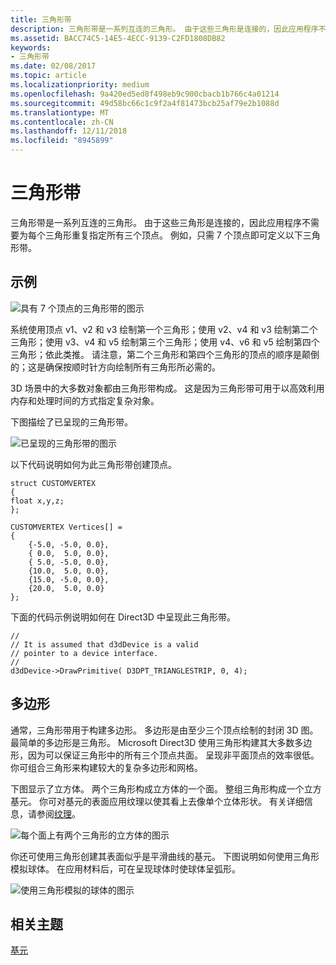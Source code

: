```yaml
---
title: 三角形带
description: 三角形带是一系列互连的三角形。 由于这些三角形是连接的，因此应用程序不需要为每个三角形重复指定所有三个顶点。
ms.assetid: BACC74C5-14E5-4ECC-9139-C2FD1808DB82
keywords:
- 三角形带
ms.date: 02/08/2017
ms.topic: article
ms.localizationpriority: medium
ms.openlocfilehash: 9a420ed5ed8f498eb9c900cbacb1b766c4a01214
ms.sourcegitcommit: 49d58bc66c1c9f2a4f81473bcb25af79e2b1088d
ms.translationtype: MT
ms.contentlocale: zh-CN
ms.lasthandoff: 12/11/2018
ms.locfileid: "8945899"
---
```

# <a name="triangle-strips"></a>三角形带


三角形带是一系列互连的三角形。 由于这些三角形是连接的，因此应用程序不需要为每个三角形重复指定所有三个顶点。 例如，只需 7 个顶点即可定义以下三角形带。

## <a name="span-idexamplespanspan-idexamplespanspan-idexamplespanexample"></a><span id="Example"></span><span id="example"></span><span id="EXAMPLE"></span>示例


![具有 7 个顶点的三角形带的图示](images/tristrip.png)

系统使用顶点 v1、v2 和 v3 绘制第一个三角形；使用 v2、v4 和 v3 绘制第二个三角形；使用 v3、v4 和 v5 绘制第三个三角形；使用 v4、v6 和 v5 绘制第四个三角形；依此类推。 请注意，第二个三角形和第四个三角形的顶点的顺序是颠倒的；这是确保按顺时针方向绘制所有三角形所必需的。

3D 场景中的大多数对象都由三角形带构成。 这是因为三角形带可用于以高效利用内存和处理时间的方式指定复杂对象。

下图描绘了已呈现的三角形带。

![已呈现的三角形带的图示](images/tstrip2.png)

以下代码说明如何为此三角形带创建顶点。

```
struct CUSTOMVERTEX
{
float x,y,z;
};

CUSTOMVERTEX Vertices[] = 
{
    {-5.0, -5.0, 0.0},
    { 0.0,  5.0, 0.0},
    { 5.0, -5.0, 0.0},
    {10.0,  5.0, 0.0},
    {15.0, -5.0, 0.0},
    {20.0,  5.0, 0.0}
};
```

下面的代码示例说明如何在 Direct3D 中呈现此三角形带。

```
//
// It is assumed that d3dDevice is a valid
// pointer to a device interface.
//
d3dDevice->DrawPrimitive( D3DPT_TRIANGLESTRIP, 0, 4);
```

## <a name="span-idpolygonsspanspan-idpolygonsspanspan-idpolygonsspanpolygons"></a><span id="Polygons"></span><span id="polygons"></span><span id="POLYGONS"></span>多边形


通常，三角形带用于构建多边形。 多边形是由至少三个顶点绘制的封闭 3D 图。 最简单的多边形是三角形。 Microsoft Direct3D 使用三角形构建其大多数多边形，因为可以保证三角形中的所有三个顶点共面。 呈现非平面顶点的效率很低。 你可组合三角形来构建较大的复杂多边形和网格。

下图显示了立方体。 两个三角形构成立方体的一个面。 整组三角形构成一个立方基元。 你可对基元的表面应用纹理以使其看上去像单个立体形状。 有关详细信息，请参阅[纹理](textures.md)。

![每个面上有两个三角形的立方体的图示](images/cube3d.png)

你还可使用三角形创建其表面似乎是平滑曲线的基元。 下图说明如何使用三角形模拟球体。 在应用材料后，可在呈现球体时使球体呈弧形。

![使用三角形模拟的球体的图示](images/sphere3d.png)

## <a name="span-idrelated-topicsspanrelated-topics"></a><span id="related-topics"></span>相关主题


[基元](primitives.md)

 

 




